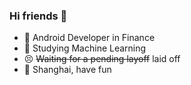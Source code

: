 ### Hi friends 👋

<!--
**zac4j/zac4j** is a ✨ _special_ ✨ repository because its `README.md` (this file) appears on your GitHub profile.

Here are some ideas to get you started:

- 🔭 I’m currently working on ...
- 🌱 I’m currently learning ...
- 👯 I’m looking to collaborate on ...
- 🤔 I’m looking for help with ...
- 💬 Ask me about ...
- 📫 How to reach me: ...
- 😄 Pronouns: ...
- ⚡ Fun fact: ...
-->

- 🔭 Android Developer in Finance
- 🌱 Studying Machine Learning
- 😣 ~~Waiting for a pending layoff~~ laid off
- 🥂 Shanghai, have fun

<!-- <div style="display: flex; flex-direction: column">
    <div>
      <a href="https://github.com/anuraghazra/github-readme-stats">
        <img align="left" src="https://github-readme-stats.vercel.app/api?username=zac4j&count_private=true&show_icons=true" />
      </a>
      <a href="https://github.com/anuraghazra/github-readme-stats">
        <img align="left" src="https://github-readme-stats.vercel.app/api/top-langs/?username=zac4j" />
      </a>
    </div>
</div> -->
